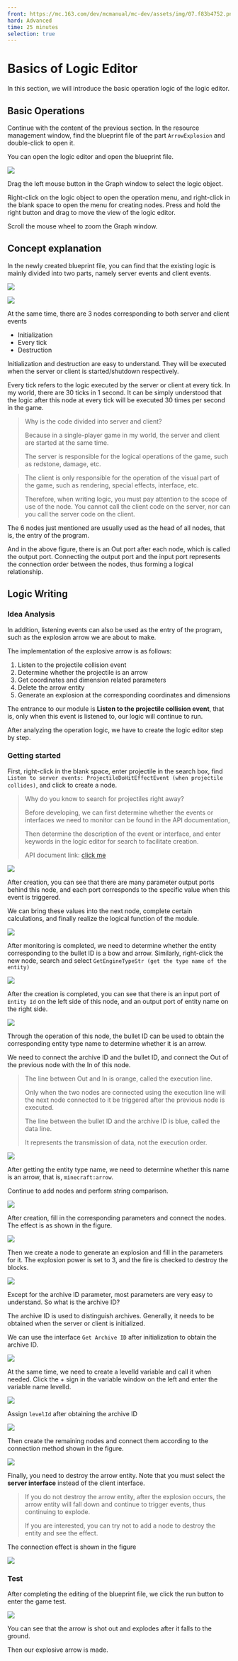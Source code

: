 ```yaml
--- 
front: https://mc.163.com/dev/mcmanual/mc-dev/assets/img/07.f83b4752.png 
hard: Advanced 
time: 25 minutes 
selection: true 
--- 
```

# Basics of Logic Editor 

In this section, we will introduce the basic operation logic of the logic editor. 

## Basic Operations 

Continue with the content of the previous section. In the resource management window, find the blueprint file of the part `ArrowExplosion` and double-click to open it. 

You can open the logic editor and open the blueprint file. 

![](./images/07.png) 

Drag the left mouse button in the Graph window to select the logic object. 

Right-click on the logic object to open the operation menu, and right-click in the blank space to open the menu for creating nodes. Press and hold the right button and drag to move the view of the logic editor. 

Scroll the mouse wheel to zoom the Graph window. 

## Concept explanation 

In the newly created blueprint file, you can find that the existing logic is mainly divided into two parts, namely server events and client events. 

![](./images/08.png) 

![](./images/09.png) 

At the same time, there are 3 nodes corresponding to both server and client events 

- Initialization 
- Every tick 
- Destruction 

Initialization and destruction are easy to understand. They will be executed when the server or client is started/shutdown respectively. 

Every tick refers to the logic executed by the server or client at every tick. In my world, there are 30 ticks in 1 second. It can be simply understood that the logic after this node at every tick will be executed 30 times per second in the game. 

> Why is the code divided into server and client? 
> 
> Because in a single-player game in my world, the server and client are started at the same time. 
> 
> The server is responsible for the logical operations of the game, such as redstone, damage, etc. 
>

> The client is only responsible for the operation of the visual part of the game, such as rendering, special effects, interface, etc. 
> 
> Therefore, when writing logic, you must pay attention to the scope of use of the node. You cannot call the client code on the server, nor can you call the server code on the client. 

The 6 nodes just mentioned are usually used as the head of all nodes, that is, the entry of the program. 

And in the above figure, there is an Out port after each node, which is called the output port. Connecting the output port and the input port represents the connection order between the nodes, thus forming a logical relationship. 

## Logic Writing 

### Idea Analysis 

In addition, listening events can also be used as the entry of the program, such as the explosion arrow we are about to make. 

The implementation of the explosive arrow is as follows: 

1. Listen to the projectile collision event 
2. Determine whether the projectile is an arrow 
3. Get coordinates and dimension related parameters 
4. Delete the arrow entity 
5. Generate an explosion at the corresponding coordinates and dimensions 

The entrance to our module is **Listen to the projectile collision event**, that is, only when this event is listened to, our logic will continue to run. 

After analyzing the operation logic, we have to create the logic editor step by step. 

### Getting started 

First, right-click in the blank space, enter projectile in the search box, find `Listen to server events: ProjectileDoHitEffectEvent (when projectile collides)`, and click to create a node. 

> Why do you know to search for projectiles right away? 
> 
> Before developing, we can first determine whether the events or interfaces we need to monitor can be found in the API documentation, 
> 
> Then determine the description of the event or interface, and enter keywords in the logic editor for search to facilitate creation. 
> 
> API document link: [click me](https://mc.163.com/dev/apidocs.html) 

![](./images/10.png) 

After creation, you can see that there are many parameter output ports behind this node, and each port corresponds to the specific value when this event is triggered. 

We can bring these values into the next node, complete certain calculations, and finally realize the logical function of the module. 

![](./images/11.png) 

After monitoring is completed, we need to determine whether the entity corresponding to the bullet ID is a bow and arrow. Similarly, right-click the new node, search and select `GetEngineTypeStr (get the type name of the entity)` 

![](./images/12.png) 


After the creation is completed, you can see that there is an input port of `Entity Id` on the left side of this node, and an output port of entity name on the right side. 

![](./images/13.png) 

Through the operation of this node, the bullet ID can be used to obtain the corresponding entity type name to determine whether it is an arrow. 

We need to connect the archive ID and the bullet ID, and connect the Out of the previous node with the In of this node. 

> The line between Out and In is orange, called the execution line. 
> 
> Only when the two nodes are connected using the execution line will the next node connected to it be triggered after the previous node is executed. 
> 
> The line between the bullet ID and the archive ID is blue, called the data line. 
> 
> It represents the transmission of data, not the execution order. 

![](./images/14.gif) 

After getting the entity type name, we need to determine whether this name is an arrow, that is, `minecraft:arrow`. 

Continue to add nodes and perform string comparison. 

![](./images/15.png) 

After creation, fill in the corresponding parameters and connect the nodes. The effect is as shown in the figure. 

![](./images/16.png) 

Then we create a node to generate an explosion and fill in the parameters for it. The explosion power is set to 3, and the fire is checked to destroy the blocks. 

![](./images/18.png) 

Except for the archive ID parameter, most parameters are very easy to understand. So what is the archive ID? 

The archive ID is used to distinguish archives. Generally, it needs to be obtained when the server or client is initialized. 

We can use the interface `Get Archive ID` after initialization to obtain the archive ID. 

![](./images/19.png) 

At the same time, we need to create a levelId variable and call it when needed. Click the + sign in the variable window on the left and enter the variable name levelId. 

![](./images/23.png) 

Assign `levelId` after obtaining the archive ID 

![](./images/24.png) 

Then create the remaining nodes and connect them according to the connection method shown in the figure. 


![](./images/20.png) 

Finally, you need to destroy the arrow entity. Note that you must select the **server interface** instead of the client interface. 

> If you do not destroy the arrow entity, after the explosion occurs, the arrow entity will fall down and continue to trigger events, thus continuing to explode. 
> 
> If you are interested, you can try not to add a node to destroy the entity and see the effect. 

The connection effect is shown in the figure 

![](./images/21.png) 

### Test 

After completing the editing of the blueprint file, we click the run button to enter the game test. 

![](./images/22.png) 

You can see that the arrow is shot out and explodes after it falls to the ground. 

Then our explosive arrow is made. 

